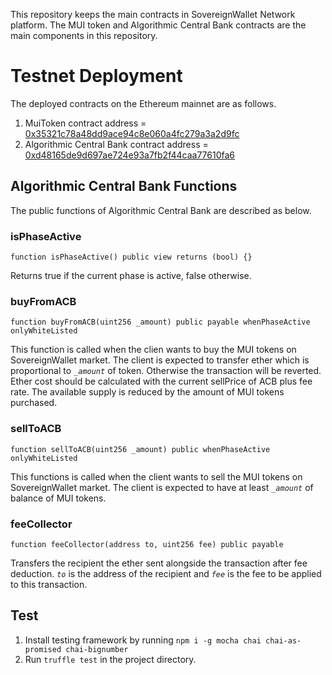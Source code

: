 This repository keeps the main contracts in SovereignWallet Network platform. 
The MUI token and Algorithmic Central Bank contracts are the main components in this repository.

# Testnet Deployment


The deployed contracts on the Ethereum mainnet are as follows.

1. MuiToken contract address = [0x35321c78a48dd9ace94c8e060a4fc279a3a2d9fc](https://etherscan.io/token/0x35321c78a48dd9ace94c8e060a4fc279a3a2d9fc)
2. Algorithmic Central Bank contract address = [0xd48165de9d697ae724e93a7fb2f44caa77610fa6](https://etherscan.io/address/0xd48165de9d697ae724e93a7fb2f44caa77610fa6)

## Algorithmic Central Bank Functions

The public functions of Algorithmic Central Bank are described as below.


### isPhaseActive
```
function isPhaseActive() public view returns (bool) {}
```

Returns true if the current phase is active, false otherwise.


### buyFromACB

```
function buyFromACB(uint256 _amount) public payable whenPhaseActive onlyWhiteListed
```

This function is called when the clien wants to buy the MUI tokens on SovereignWallet market.
The client is expected to transfer ether which is proportional to _`_amount`_ of token. Otherwise the transaction will be reverted. Ether cost should be calculated with the current sellPrice of ACB plus fee rate. The available supply is reduced by the amount of MUI tokens purchased.


### sellToACB

```
function sellToACB(uint256 _amount) public whenPhaseActive onlyWhiteListed
```

This functions is called when the client wants to sell the MUI tokens on SovereignWallet market.
The client is expected to have at least _`_amount`_ of balance of MUI tokens.


### feeCollector

```
function feeCollector(address to, uint256 fee) public payable
```

Transfers the recipient the ether sent alongside the transaction after fee deduction. _`to`_ is the address of the recipient and _`fee`_ is the fee to be applied to this transaction.


## Test

1. Install testing framework by running `npm i -g mocha chai chai-as-promised chai-bignumber`
2. Run `truffle test` in the project directory.
